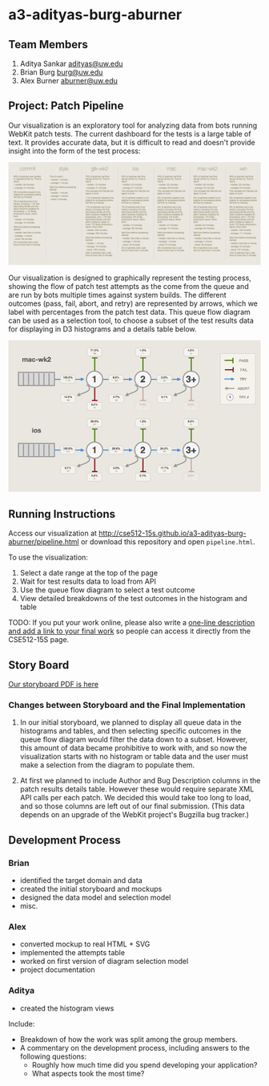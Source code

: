 a3-adityas-burg-aburner
===============

## Team Members

1. Aditya Sankar adityas@uw.edu
2. Brian Burg burg@uw.edu
3. Alex Burner aburner@uw.edu

## Project: Patch Pipeline

Our visualization is an exploratory tool for analyzing data from bots running WebKit patch tests. The current dashboard for the tests is a large table of text. It provides accurate data, but it is difficult to read and doesn't provide insight into the form of the test process:

![Old dashboard](https://raw.githubusercontent.com/CSE512-15S/a3-adityas-burg-aburner/master/old-dash.png)

Our visualization is designed to graphically represent the testing process, showing the flow of patch test attempts as the come from the queue and are run by bots multiple times against system builds. The different outcomes (pass, fail, abort, and retry) are represented by arrows, which we label with percentages from the patch test data. This queue flow diagram can be used as a selection tool, to choose a subset of the test results data for displaying in D3 histograms and a details table below.

![Our dashboard](https://raw.githubusercontent.com/CSE512-15S/a3-adityas-burg-aburner/master/our-dash.png)

## Running Instructions

Access our visualization at http://cse512-15s.github.io/a3-adityas-burg-aburner/pipeline.html or download this repository and open `pipeline.html`.

To use the visualization:

1. Select a date range at the top of the page
2. Wait for test results data to load from API
3. Use the queue flow diagram to select a test outcome
4. View detailed breakdowns of the test outcomes in the histogram and table

TODO: If you put your work online, please also write a [one-line description and add a link to your final work](http://note.io/1n3u46s) so people can access it directly from the CSE512-15S page.

## Story Board

[Our storyboard PDF is here](https://github.com/CSE512-15S/a3-adityas-burg-aburner/raw/master/artboards.pdf)


### Changes between Storyboard and the Final Implementation

1. In our initial storyboard, we planned to display all queue data in the histograms and tables, and then selecting specific outcomes in the queue flow diagram would filter the data down to a subset. However, this amount of data became prohibitive to work with, and so now the visualization starts with no histogram or table data and the user must make a selection from the diagram to populate them.

2. At first we planned to include Author and Bug Description columns in the patch results details table. However these would require separate XML API calls per each patch. We decided this would take too long to load, and so those columns are left out of our final submission. (This data depends on an upgrade of the WebKit project's Bugzilla bug tracker.)


## Development Process

### Brian
 - identified the target domain and data
 - created the initial storyboard and mockups
 - designed the data model and selection model
 - misc.

### Alex
 - converted mockup to real HTML + SVG
 - implemented the attempts table
 - worked on first version of diagram selection model
 - project documentation
 
### Aditya
 - created the histogram views

Include:
- Breakdown of how the work was split among the group members.
- A commentary on the development process, including answers to the following questions:
  - Roughly how much time did you spend developing your application?
  - What aspects took the most time?
